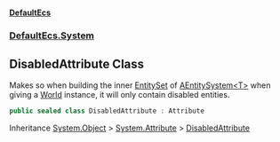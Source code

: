 #### [DefaultEcs](./index.md 'index')
### [DefaultEcs.System](./DefaultEcs-System.md 'DefaultEcs.System')
## DisabledAttribute Class
Makes so when building the inner [EntitySet](./DefaultEcs-EntitySet.md 'DefaultEcs.EntitySet') of [AEntitySystem&lt;T&gt;](./DefaultEcs-System-AEntitySystem-T-.md 'DefaultEcs.System.AEntitySystem&lt;T&gt;') when giving a [World](./DefaultEcs-World.md 'DefaultEcs.World') instance, it will only contain disabled entities.  
```csharp
public sealed class DisabledAttribute : Attribute
```
Inheritance [System.Object](https://docs.microsoft.com/en-us/dotnet/api/System.Object 'System.Object') &gt; [System.Attribute](https://docs.microsoft.com/en-us/dotnet/api/System.Attribute 'System.Attribute') &gt; [DisabledAttribute](./DefaultEcs-System-DisabledAttribute.md 'DefaultEcs.System.DisabledAttribute')  
